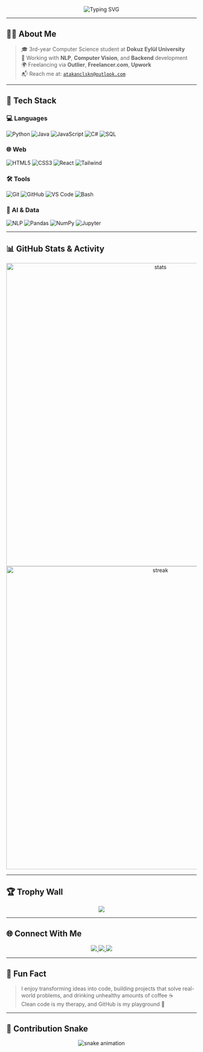 
<p align="center">
  <img src="https://readme-typing-svg.demolab.com?font=Fira+Code&size=24&pause=1000&width=700&center=true&vCenter=true&color=00F0FF&color=FF7CFF&color=00FFC8&color=F72585&lines=Hi+I'm+Atakan+%F0%9F%91%8B;Freelance+Developer+%7C+AI+Contributor;CS+Student+%7C+Backend+Developer;Focused+on+NLP+%7C+Computer+Vision;Loves+Clean+Code+%26+Creative+Solutions" alt="Typing SVG" />
</p>

---

## 🧑‍💻 About Me
> 🎓 3rd-year Computer Science student at **Dokuz Eylül University**  
> 🤖 Working with **NLP**, **Computer Vision**, and **Backend** development  
> 🌍 Freelancing via **Outlier**, **Freelancer.com**, **Upwork**  
> 📬 Reach me at: [`atakanclskn@outlook.com`](mailto:atakanclskn@outlook.com)

---

## 🧰 Tech Stack

### 💻 Languages  
![Python](https://img.shields.io/badge/Python-22272E?style=for-the-badge&logo=python)
![Java](https://img.shields.io/badge/Java-22272E?style=for-the-badge&logo=openjdk)
![JavaScript](https://img.shields.io/badge/JavaScript-22272E?style=for-the-badge&logo=javascript)
![C#](https://img.shields.io/badge/C%23-22272E?style=for-the-badge&logo=csharp)
![SQL](https://img.shields.io/badge/SQL-22272E?style=for-the-badge&logo=postgresql)

### 🌐 Web  
![HTML5](https://img.shields.io/badge/HTML5-22272E?style=for-the-badge&logo=html5)
![CSS3](https://img.shields.io/badge/CSS3-22272E?style=for-the-badge&logo=css3)
![React](https://img.shields.io/badge/React-22272E?style=for-the-badge&logo=react)
![Tailwind](https://img.shields.io/badge/TailwindCSS-22272E?style=for-the-badge&logo=tailwindcss)

### 🛠 Tools  
![Git](https://img.shields.io/badge/Git-22272E?style=for-the-badge&logo=git)
![GitHub](https://img.shields.io/badge/GitHub-22272E?style=for-the-badge&logo=github)
![VS Code](https://img.shields.io/badge/VS%20Code-22272E?style=for-the-badge&logo=visualstudiocode)
![Bash](https://img.shields.io/badge/Bash-22272E?style=for-the-badge&logo=gnubash)

### 🤖 AI & Data  
![NLP](https://img.shields.io/badge/NLP-22272E?style=for-the-badge&logo=openai)
![Pandas](https://img.shields.io/badge/Pandas-22272E?style=for-the-badge&logo=pandas)
![NumPy](https://img.shields.io/badge/NumPy-22272E?style=for-the-badge&logo=numpy)
![Jupyter](https://img.shields.io/badge/Jupyter-22272E?style=for-the-badge&logo=jupyter)

---

## 📊 GitHub Stats & Activity

<p align="center">
  <img width="800" src="https://github-readme-stats.vercel.app/api?username=atakanclskn&theme=tokyonight&show_icons=true&hide_border=true&hide=issues,prs&custom_title=GitHub+Stats" alt="stats" />
  <img width="800" src="https://github-readme-streak-stats.herokuapp.com/?user=atakanclskn&theme=tokyonight&hide_border=true" alt="streak" />
</p>

---

## 🏆 Trophy Wall

<p align="center">
  <img src="https://github-profile-trophy.vercel.app/?username=atakanclskn&theme=tokyonight&margin-w=10&row=1&column=6" />
</p>

---

## 🌐 Connect With Me

<p align="center">
  <a href="https://www.linkedin.com/in/atakanclskn/" target="_blank">
    <img src="https://img.shields.io/badge/LinkedIn-0A66C2?style=for-the-badge&logo=linkedin&logoColor=white"/>
  </a>
  <a href="mailto:atakanclskn@outlook.com">
    <img src="https://img.shields.io/badge/Email-D14836?style=for-the-badge&logo=gmail&logoColor=white"/>
  </a>
  <a href="https://twitter.com/atakanchalaskan" target="_blank">
    <img src="https://img.shields.io/badge/X-000000?style=for-the-badge&logo=x&logoColor=white"/>
  </a>
</p>

---

## 💬 Fun Fact

> I enjoy transforming ideas into code, building projects that solve real-world problems, and drinking unhealthy amounts of coffee ☕  
> Clean code is my therapy, and GitHub is my playground 🎯

---

## 🐍 Contribution Snake

<p align="center">
  <img alt="snake animation" src="https://github.com/atakanclskn/atakanclskn/blob/output/github-contribution-grid-snake.svg" />
</p>
